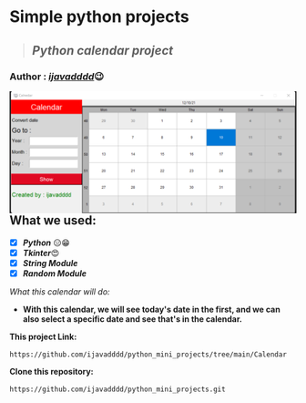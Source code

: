 # Simple python projects
>  ## ***Python calendar project***
### Author : *[ijavadddd](https://www.github.com/ijavadddd)*:wink:


<img align="right" alt="GIF" src="https://github.com/ijavadddd/python_mini_projects/blob/main/Calendar/0-preview/calendar_practice-img.png" width="600px"/>


## __What we used:__
  - [x] ___Python___ :expressionless::grin:
  - [x] ___Tkinter___:heart_eyes:
  - [x] ___String Module___
  - [x] ___Random Module___

_What this calendar will do:_
- __With this calendar, we will see today's date in the first, and we can also select a specific date and see that's in the calendar.__


__This project Link:__
```
https://github.com/ijavadddd/python_mini_projects/tree/main/Calendar
```

__Clone this repository:__
```
https://github.com/ijavadddd/python_mini_projects.git
```
